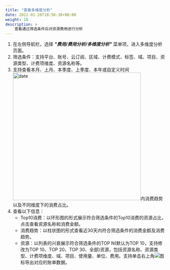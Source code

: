 ```yaml
---
title: "查看多维度分析"
date: 2022-01-26T18:58:38+08:00
weight: 10
description: >
    查看通过筛选条件后对资源费用进行分析
---
```


1. 在左侧导航栏，选择 **_"费用/费用分析/多维度分析"_** 菜单项，进入多维度分析页面。
2. 筛选条件：支持平台、账号、云订阅、区域、计费模式、标签、域、项目、资源类型、计费项维度、资源名称等。
3. 支持查看本月、上月、本季度、上季度、本年或自定义时间 <img src="../../../../images/month1.png" width="400" alt="date">内消费趋势以及不同维度下的消费占比。
4. 查看以下信息：
    - Top10消费：以环形图的形式展示符合筛选条件的Top10消费的资源占比，点击查看资源名称和消费金额。
    - 消费趋势：以柱状图的形式查看近30天内符合筛选条件的消费金额及消费趋势。
    - 资源：以列表的兴衰展示符合筛选条件的TOP N(默认为TOP 10，支持修改为TOP 10、TOP 20、TOP 30、全部)资源，包括资源名称、资源类型、计费项维度、域、项目、使用量、单位、费用。支持单击右上角![](../../../../images/download.png)图标导出对应的账单数据。
